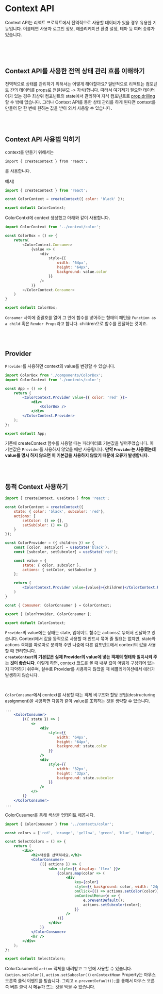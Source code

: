 # Context API

  Context API는 리액트 프로젝트에서 전역적으로 사용할 데이터가 있을 경우 유용한 기능입니다. 이를테면 사용자 로그인 정보, 애플리케이션 환경 설정, 테마 등 여러 종류가 있습니다. 

<br />
<br />
<br />

## Context API를 사용한 전역 상태 관리 흐름 이해하기
전역적으로 상태를 관리하기 위해서는 어떻게 해야할까요? 일반적으로 리액트는 컴포넌트 간의 데이터를 props로 전달(부모 -> 자식)합니다. 따라서 여기저기 필요한 데이터이가 있는 경우 최상위 컴포넌트의 state에서 관리하며 자식 컴포넌트로 [prop drilling](https://kentcdodds.com/blog/prop-drilling)할 수 밖에 없습니다. 그러나 Context API를 통한 상태 관리를 하게 된다면 context를 만들어 단 한 번에 원하는 값을 받아 와서 사용할 수 있습니다.

<br />
<br />

## Context API 사용법 익히기
context를 만들기 위해서는 
```
import { createContext } from 'react';
```
를 사용합니다.

예시)
```js
import { createContext } from 'react';

const ColorContext = createContext({ color: 'black' });

export default ColorContext;
```

ColorContxt에 context 생성했고 아래와 같이 사용합니다.
```js
import ColorContext from '../context/color';

const ColorBox = () => {
    return(
        <ColorContext.Consumer>
            {value => (
                <div 
                    style={{
                        width: '64px',
                        height: '64px',
                        background: value.color
                    }}
                />
            )}
        </ColorContext.Consumer>
    )
}

export default ColorBox;
```

`Consumer` 사이에 중괄호를 열어 그 안에 함수를 넣어주는 형태의 패턴을 `Function as a child` 혹은 `Render Props`라고 합니다. children으로 함수를 전달하는 것이죠.

<br />
<br />

## Provider
`Provider`를 사용하면 context의 value를 변경할 수 있습니다.

```jsx
import ColorBox from './components/ColorBox';
import ColorContext from './contexts/color';

const App = () => {
    return (
        <ColorContext.Provider value={{ color: 'red' }}>
            <div>
                <ColorBox />
            </div>
        </ColorContext.Provider>
    );
};

export default App;
```

기존에 createContext 함수를 사용할 때는 파라미터로 기본값을 넣어주었습니다. 이 기본값은 `Provider`를 사용하지 않았을 때만 사용됩니다. **만약 `Provider`는 사용했는데 value를 명시 하지 않으면 이 기본값을 사용하지 않았기 때문에 오류가 발생합니다.**

<br />
<br />

## 동적 Context 사용하기

```jsx
import { createContext, useState } from 'react';

const ColorContext = createContext({ 
    state: { color: 'black', subcolor: 'red'},
    actions: {
        setColor: () => {},
        setSubColor: () => {}
    }
});

const ColorProvider = ({ children }) => {
    const [color, setColor] = useState('black');
    const [subcolor, setSubcolor] = useState('red');

    const value = {
        state: { color, subcolor },
        actions: { setColor, setSubcolor }
    };

    return (
        <ColorContext.Provider value={value}>{children}</ColorContext.Provider>
    )
}

const { Consumer: ColorConsumer } = ColorContext;

export { ColorProvider, ColorConsumer };

export default ColorContext;
```

`Provider`의 value에는 상태는 state, 업데이트 함수는 actions로 묶어서 전달하고 있습니다. Context에서 값을 동적으로 사용할 때 반드시 묶어 줄 필요는 없지만, state와 actions 객체를 따로따로 분리해 주면 나중에 다른 컴포넌트에서 context의 값을 사용할 때 편리합니다.  
**`createContext`의 기본값은 실제 Provider의 value에 넣는 객체의 형태와 일치시켜 주는 것이 좋습니다.** 이렇게 하면, context 코드를 볼 때 내부 값이 어떻게 구성되어 있는지 파악하기 쉬우며, 실수로 Provider를 사용하지 않았을 때 애플리케이션에서 에러가 발생하지 않습니다.

<br />

`ColorConsumer`에서 context를 사용할 때는 객체 비구조화 할당 문법(destructuring assignment)을 사용하면 다음과 같이 value를 조회하는 것을 생략할 수 있습니다.

```jsx
...
    <ColorConsumer>
        {({ state }) => (
            <>
                <div 
                    style={{
                        width: '64px',
                        height: '64px',
                        background: state.color
                    }}
                />
                <div 
                    style={{
                        width: '32px',
                        height: '32px',
                        background: state.subcolor
                    }}
                />
            </>
        )}
    </ColorConsumer>
...
```

ColorCusumer를 통해 색상을 업데이트 해봅시다.
```jsx
import { ColorConsumer } from '../contexts/color';

const colors = ['red', 'orange', 'yellow', 'green', 'blue', 'indigo', 'violet'];

const SelectColors = () => {
    return (
        <div>
            <h2>색상을 선택하세요.</h2>
            <ColorConsumer>
                {({ actions }) => (
                    <div style={{ display: 'flex' }}>
                        {colors.map(color => (
                            <div 
                                key={color}
                                style={{ background: color, width: '24px', height: '24px', cursor: 'pointer' }}
                                onClick={() => actions.setColor(color)}
                                onContextMenu={e => {
                                    e.preventDefault();
                                    actions.setSubcolor(color);
                                }}
                            />
                        ))}
                    </div>
                )}
            </ColorConsumer>
            <hr />
        </div>
    );
};

export default SelectColors;
```

ColorCusumer의 `action` 객체를 내려받고 그 안에 사용할 수 있습니다.(`action.setColor()`, `action.setSubcolor()`)
`onContextMeun` Property는 마우스 오른쪽 클릭 이벤트를 받습니다. 그리고 `e.preventDefault();`를 통해서 마우스 오른쪽 버튼 클릭 시 메뉴가 뜨는 것을 막을 수 있습니다.